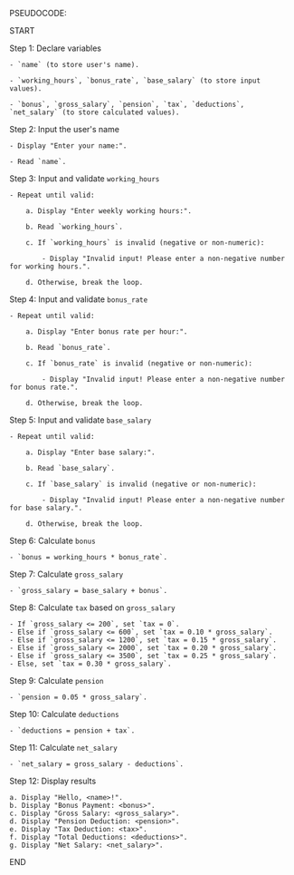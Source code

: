 PSEUDOCODE:


START

Step 1: Declare variables

    - `name` (to store user's name).
    
    - `working_hours`, `bonus_rate`, `base_salary` (to store input values).
    
    - `bonus`, `gross_salary`, `pension`, `tax`, `deductions`, `net_salary` (to store calculated values).

Step 2: Input the user's name

    - Display "Enter your name:".
    
    - Read `name`.

Step 3: Input and validate `working_hours`

    - Repeat until valid:
    
        a. Display "Enter weekly working hours:".
        
        b. Read `working_hours`.
        
        c. If `working_hours` is invalid (negative or non-numeric):
        
            - Display "Invalid input! Please enter a non-negative number for working hours.".
            
        d. Otherwise, break the loop.

Step 4: Input and validate `bonus_rate`

    - Repeat until valid:
    
        a. Display "Enter bonus rate per hour:".
        
        b. Read `bonus_rate`.
        
        c. If `bonus_rate` is invalid (negative or non-numeric):
        
            - Display "Invalid input! Please enter a non-negative number for bonus rate.".
            
        d. Otherwise, break the loop.

Step 5: Input and validate `base_salary`

    - Repeat until valid:
    
        a. Display "Enter base salary:".
        
        b. Read `base_salary`.
        
        c. If `base_salary` is invalid (negative or non-numeric):
        
            - Display "Invalid input! Please enter a non-negative number for base salary.".
            
        d. Otherwise, break the loop.

Step 6: Calculate `bonus`

    - `bonus = working_hours * bonus_rate`.

Step 7: Calculate `gross_salary`

    - `gross_salary = base_salary + bonus`.

Step 8: Calculate `tax` based on `gross_salary`

    - If `gross_salary <= 200`, set `tax = 0`.
    - Else if `gross_salary <= 600`, set `tax = 0.10 * gross_salary`.
    - Else if `gross_salary <= 1200`, set `tax = 0.15 * gross_salary`.
    - Else if `gross_salary <= 2000`, set `tax = 0.20 * gross_salary`.
    - Else if `gross_salary <= 3500`, set `tax = 0.25 * gross_salary`.
    - Else, set `tax = 0.30 * gross_salary`.

Step 9: Calculate `pension`

    - `pension = 0.05 * gross_salary`.

Step 10: Calculate `deductions`

    - `deductions = pension + tax`.

Step 11: Calculate `net_salary`

    - `net_salary = gross_salary - deductions`.

Step 12: Display results

    a. Display "Hello, <name>!".
    b. Display "Bonus Payment: <bonus>".
    c. Display "Gross Salary: <gross_salary>".
    d. Display "Pension Deduction: <pension>".
    e. Display "Tax Deduction: <tax>".
    f. Display "Total Deductions: <deductions>".
    g. Display "Net Salary: <net_salary>".

END
